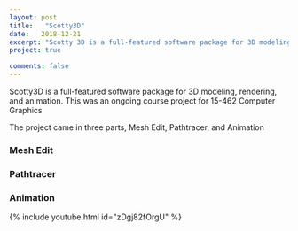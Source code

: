 ```yaml
---
layout: post
title:   "Scotty3D"
date:   2018-12-21
excerpt: "Scotty 3D is a full-featured software package for 3D modeling, rendering, and animation. A project for 15-462 Computer Graphics"
project: true

comments: false
---
```


Scotty3D is a full-featured software package for 3D modeling, rendering, and 
animation. This was an ongoing course project for 15-462 Computer Graphics

The project came in three parts, Mesh Edit, Pathtracer, and Animation

### Mesh Edit



### Pathtracer

### Animation

{% include youtube.html id="zDgj82fOrgU" %}
